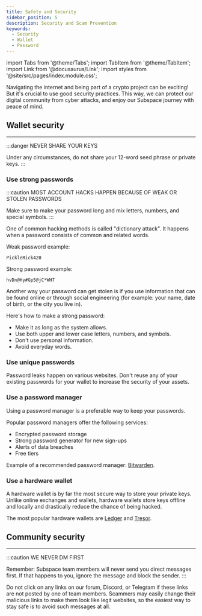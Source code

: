 ```yaml
---
title: Safety and Security
sidebar_position: 5
description: Security and Scam Prevention
keywords:
  - Security
  - Wallet
  - Password
---
```


import Tabs from '@theme/Tabs';
import TabItem from '@theme/TabItem';
import Link from '@docusaurus/Link';
import styles from '@site/src/pages/index.module.css';

Navigating the internet and being part of a crypto project can be exciting! But it's crucial to use good security practices. This way, we can protect our digital community from cyber attacks, and enjoy our Subspace journey with peace of mind.


## Wallet security

---

:::danger NEVER SHARE YOUR KEYS

Under any circumstances, do not share your 12-word seed phrase or private keys.
:::

### Use strong passwords

:::caution MOST ACCOUNT HACKS HAPPEN BECAUSE OF WEAK OR STOLEN PASSWORDS 

Make sure to make your password long and mix letters, numbers, and special symbols.
:::

One of common hacking methods is called "dictionary attack". It happens when a password consists of common and related words.

Weak password example:
```
PickleRick420
```
Strong password example:
```
hvDn@Hy#Gp5@jC*WH7
```

Another way your password can get stolen is if you use information that can be found online or through social engineering (for example: your name, date of birth, or the city you live in).

Here's how to make a strong password:
* Make it as long as the system allows.
* Use both upper and lower case letters, numbers, and symbols.
* Don't use personal information.
* Avoid everyday words.

### Use unique passwords

Password leaks happen on various websites. Don't reuse any of your existing passwords for your wallet to increase the security of your assets.

### Use a password manager

Using a password manager is a preferable way to keep your passwords. 

Popular password managers offer the following services:
* Encrypted password storage 
* Strong password generator for new sign-ups 
* Alerts of data breaches
* Free tiers

Example of a recommended password manager: [Bitwarden](https://bitwarden.com/).

### Use a hardware wallet

A hardware wallet is by far the most secure way to store your private keys. Unlike online exchanges and wallets, hardware wallets store keys offline and locally and drastically reduce the chance of being hacked.

The most popular hardware wallets are [Ledger](https://www.ledger.com/) and [Tresor](https://trezor.io/).


## Community security

---

:::caution WE NEVER DM FIRST

Remember: Subspace team members will never send you direct messages first. If that happens to you, ignore the message and block the sender.
:::

Do not click on any links on our forum, Discord, or Telegram if these links are not posted by one of team members. Scammers may easily change their malicious links to make them look like legit websites, so the easiest way to stay safe is to avoid such messages at all.
